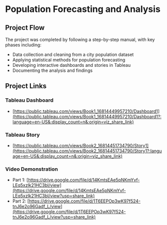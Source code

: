 # Population Forecasting and Analysis

## Project Flow
The project was completed by following a step-by-step manual, with key phases including:
- Data collection and cleaning from a city population dataset
- Applying statistical methods for population forecasting
- Developing interactive dashboards and stories in Tableau
- Documenting the analysis and findings

## Project Links

### Tableau Dashboard
* [https://public.tableau.com/views/Book1_16814449957210/Dashboard1](https://public.tableau.com/views/Book1_16814449957210/Dashboard1?:language=en-US&:display_count=n&:origin=viz_share_link)

### Tableau Story
* [https://public.tableau.com/views/Book2_16814451734790/Story1](https://public.tableau.com/views/Book2_16814451734790/Story1?:language=en-US&:display_count=n&:origin=viz_share_link)

### Video Demonstration
* Part 1: [https://drive.google.com/file/d/14KmtsEAe5pNKmYvf-LEq5xzlk21HC3bI/view](https://drive.google.com/file/d/14KmtsEAe5pNKmYvf-LEq5xzlk21HC3bI/view?usp=share_link)
* Part 2: [https://drive.google.com/file/d/1T6EEPOp3wK97f524-tnJ6e2o96Gadf_L/view](https://drive.google.com/file/d/1T6EEPOp3wK97f524-tnJ6e2o96Gadf_L/view?usp=share_link)
